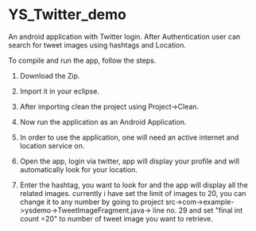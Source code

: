 # YS_Twitter_demo
An android application with Twitter login. After Authentication user can search for tweet images using hashtags and Location.

To compile and run the app, follow the steps.

1) Download the Zip.

2) Import it in your eclipse.

3) After importing clean the project using Project->Clean.

4) Now run the application as an Android Application.

5) In order to use the application, one will need an active internet and location service on.

6) Open the app, login via twitter, app will display your profile and will automatically look for your location.

7) Enter the hashtag, you want to look for and the app will display all the related images. currently i have set the limit of images to 20, you can change it to any number by going to project src->com->example->ysdemo->TweetImageFragment.java-> line no. 29 and set "final int count =20" to number of tweet image you want to retrieve.
